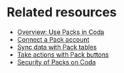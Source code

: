 **Related resources**
=====================


* [Overview: Use Packs in Coda](https://help.coda.io/en/articles/2414769-using-packs-in-coda)
* [Connect a Pack account](https://help.coda.io/en/articles/2414841-authenticating-with-packs)
* [Sync data with Pack tables](https://help.coda.io/en/articles/3213629-using-packs-tables-to-sync-your-data-into-coda)
* [Take actions with Pack buttons](https://help.coda.io/en/articles/7897620-take-actions-with-pack-buttons)
* [Security of Packs on Coda](https://help.coda.io/en/articles/4587167-security-of-packs-on-coda)